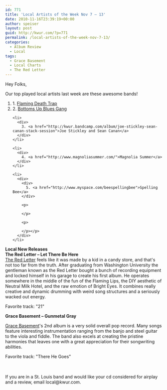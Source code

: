 ```yaml
---
id: 771
title: 'Local Artists of the Week Nov 7 – 13'
date: 2010-11-16T23:39:19+00:00
author: speiser
layout: post
guid: http://kwur.com/?p=771
permalink: /local-artists-of-the-week-nov-7-13/
categories:
  - Album Review
  - Local
tags:
  - Grace Basement
  - Local Charts
  - The Red Letter
---
```

<div class="pf-content">
  <p>
    Hey Folks,
  </p>
  
  <p>
    Our top played local artists last week are these awesome bands!
  </p>
  
  <ol>
    <li>
      1. <a href="http://kwur.bandcamp.com/album/flaming-death-trap-stack-session">Flaming Death Trap</a>
    </li>
    <li>
      <div>
        2. <a href="http://www.youtube.com/watch?v=HIPmiBYVXFc">Bottoms Up Blues Gang</a>
      </div>
    </li>
    
    <li>
      <div>
        3. <a href="http://kwur.bandcamp.com/album/joe-stickley-sean-canan-stack-session">Joe Stickley and Sean Canan</a>
      </div>
    </li>
    
    <li>
      <div>
        4. <a href="http://www.magnoliasummer.com/">Magnolia Summer</a>
      </div>
    </li>
    
    <li>
      <div>
        <div>
          5. <a href="http://www.myspace.com/beespellingbee">Spelling Bee</a>
        </div>
        
        <p>
           
        </p>
        
        <p>
           
        </p></p>
      </div>
    </li>
  </ol>
  
  <p>
    <strong>Local New Releases<br /> The Red Letter – Let There Be Here</strong><br /> <a href="http://www.myspace.com/theredletter21"> The Red Letter</a> feels like it was made by a kid in a candy store, and that's not too far from the truth. After graduating from Washington University the gentleman known as the Red Letter bought a bunch of recording equipment and locked himself in his garage to create his first album. He operates somewhere in the middle of the fun of the Flaming Lips, the DIY aesthetic of Neutral Milk Hotel, and the raw emotion of Bright Eyes. It combines really creative and dynamic drumming with weird song structures and a seriously wacked out energy.
  </p>
  
  <p>
    Favorite track: "21"
  </p>
  
  <p>
    <strong>Grace Basement – Gunmetal Gray</strong>
  </p>
  
  <p>
    <a href="http://www.undertowmusic.com/projects/grace-basement/">Grace Basement</a>'s 2nd album is a very solid overall pop record. Many songs feature interesting instrumentation ranging from the banjo and steel guitar to the viola and fiddle. The band also excels at creating the pristine harmonies that leaves one with a great appreciation for their songwriting abilities.
  </p>
  
  <p>
    Favorite track: "There He Goes"
  </p>
  
  <div style="height: 1.4em; visibility: hidden;">
    ANY CHARACTER HERE
  </div>
  
  <p>
    If you are in a St. Louis band and would like your cd considered for airplay and a review, email local@kwur.com.
  </p>
  
  <div style="height: 1.4em; visibility: hidden;">
    ANY CHARACTER HERE
  </div>
</div>